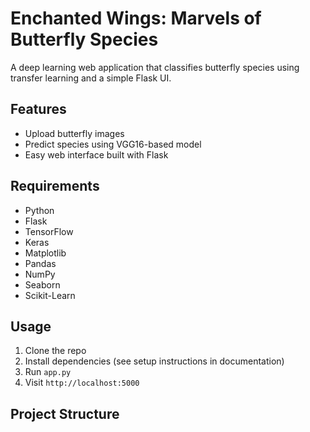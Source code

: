 # Enchanted Wings: Marvels of Butterfly Species

A deep learning web application that classifies butterfly species using transfer learning and a simple Flask UI.

## Features
- Upload butterfly images
- Predict species using VGG16-based model
- Easy web interface built with Flask

## Requirements
- Python
- Flask
- TensorFlow
- Keras
- Matplotlib
- Pandas
- NumPy
- Seaborn
- Scikit-Learn

## Usage
1. Clone the repo  
2. Install dependencies (see setup instructions in documentation)  
3. Run `app.py`  
4. Visit `http://localhost:5000`

## Project Structure
